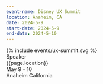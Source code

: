 ```yaml
---
event-name: Disney UX Summit
location: Anaheim, CA
date: 2024-5-9
start-date: 2024-5-9
end-date: 2024-5-10
---
```


<div class="grid-x cell">
  <div class="main-content cell grid-x align-center">
    <div class="cell logo-wrapper small-8">
      {% include events/ux-summit.svg %}
    </div>
    <div class="cell type-label">Speaker</div>
    <div class="cell grid-x align-justify detailing">
      <div class="cell shrink">{{page.location}}</div>
      <div class="cell shrink">May 9 - 10</div>
    </div>
  </div>
  <div class="cell location-banner">
    <span class="city">Anaheim</span>
    <span class="state">California</span>
  </div>
</div>